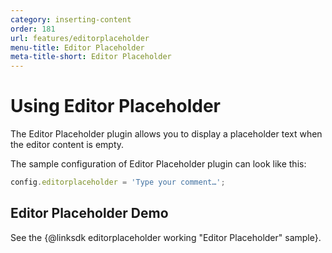 ```yaml
---
category: inserting-content
order: 181
url: features/editorplaceholder
menu-title: Editor Placeholder
meta-title-short: Editor Placeholder
---
```

<!--
Copyright (c) 2003-2020, CKSource - Frederico Knabben. All rights reserved.
For licensing, see LICENSE.md.
-->

# Using Editor Placeholder

The Editor Placeholder plugin allows you to display a placeholder text when the editor content is empty.

The sample configuration of Editor Placeholder plugin can look like this:

```js
config.editorplaceholder = 'Type your comment…';
```

## Editor Placeholder Demo

See the {@linksdk editorplaceholder working "Editor Placeholder" sample}.
